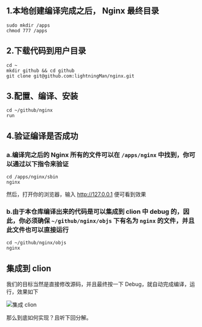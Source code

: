 ## 1.本地创建编译完成之后， Nginx 最终目录

```
sudo mkdir /apps
chmod 777 /apps
```

## 2.下载代码到用户目录

```
cd ~
mkdir github && cd github
git clone git@github.com:lightningMan/nginx.git
```

## 3.配置、编译、安装

```
cd ~/github/nginx
run
```

## 4.验证编译是否成功

### a.编译完之后的 Nginx 所有的文件可以在 `/apps/nginx` 中找到，你可以通过以下指令来验证

```
cd /apps/nginx/sbin
nginx
```
然后，打开你的浏览器，输入 http://127.0.0.1 便可看到效果

### b.由于本仓库编译出来的代码是可以集成到 clion 中 debug 的，因此，你必须确保 `~/github/nginx/objs` 下有名为 `nginx` 的文件，并且此文件也可以直接运行

```
cd ~/github/nginx/objs
nginx
```

## 集成到 clion

我们的目标当然是直接修改源码，并且最终按一下 Debug，就自动完成编译，运行，效果如下



![集成 clion](http://g.recordit.co/buhZFdFnAE.gif)





那么到底如何实现？且听下回分解。










